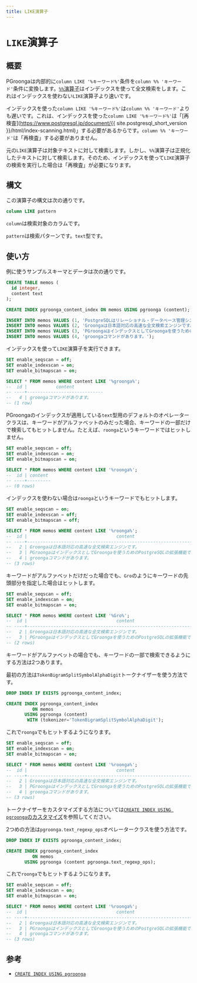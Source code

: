 ```yaml
---
title: LIKE演算子
---
```


# `LIKE`演算子

## 概要

PGroongaは内部的に`column LIKE '%キーワード%'`条件を`column %% 'キーワード'`条件に変換します。[`%%`演算子](match.html)はインデックスを使って全文検索をします。これはインデックスを使わない`LIKE`演算子より速いです。

インデックスを使った`column LIKE '%キーワード%'`は`column %% 'キーワード'`よりも遅いです。これは、インデックスを使った`column LIKE '%キーワード%'`は「[再検査](https://www.postgresql.jp/document/{{ site.postgresql_short_version }}/html/index-scanning.html)」する必要があるからです。`column %% 'キーワード'`は「再検査」する必要がありません。

元の`LIKE`演算子は対象テキストに対して検索します。しかし、`%%`演算子は正規化したテキストに対して検索します。そのため、インデックスを使って`LIKE`演算子の検索を実行した場合は「再検査」が必要になります。


## 構文

この演算子の構文は次の通りです。

```sql
column LIKE pattern
```

`column`は検索対象のカラムです。

`pattern`は検索パターンです。`text`型です。

## 使い方

例に使うサンプルスキーマとデータは次の通りです。

```sql
CREATE TABLE memos (
  id integer,
  content text
);

CREATE INDEX pgroonga_content_index ON memos USING pgroonga (content);
```

```sql
INSERT INTO memos VALUES (1, 'PostgreSQLはリレーショナル・データベース管理システムです。');
INSERT INTO memos VALUES (2, 'Groongaは日本語対応の高速な全文検索エンジンです。');
INSERT INTO memos VALUES (3, 'PGroongaはインデックスとしてGroongaを使うためのPostgreSQLの拡張機能です。');
INSERT INTO memos VALUES (4, 'groongaコマンドがあります。');
```

インデックスを使って`LIKE`演算子を実行できます。

```sql
SET enable_seqscan = off;
SET enable_indexscan = on;
SET enable_bitmapscan = on;

SELECT * FROM memos WHERE content LIKE '%groonga%';
--  id |           content           
-- ----+-----------------------------
--   4 | groongaコマンドがあります。
-- (1 row)
```

PGroongaのインデックスが適用している`text`型用のデフォルトのオペレータークラスは、キーワードがアルファベットのみだった場合、キーワードの一部だけで検索してもヒットしません。たとえば、`roonga`というキーワードではヒットしません。

```sql
SET enable_seqscan = off;
SET enable_indexscan = on;
SET enable_bitmapscan = on;

SELECT * FROM memos WHERE content LIKE '%roonga%';
--  id | content 
-- ----+---------
-- (0 rows)
```

インデックスを使わない場合は`roonga`というキーワードでもヒットします。

```sql
SET enable_seqscan = on;
SET enable_indexscan = off;
SET enable_bitmapscan = off;

SELECT * FROM memos WHERE content LIKE '%roonga%';
--  id |                                  content                                  
-- ----+---------------------------------------------------------------------------
--   2 | Groongaは日本語対応の高速な全文検索エンジンです。
--   3 | PGroongaはインデックスとしてGroongaを使うためのPostgreSQLの拡張機能です。
--   4 | groongaコマンドがあります。
-- (3 rows)
```

キーワードがアルファベットだけだった場合でも、`Gro`のようにキーワードの先頭部分を指定した場合はヒットします。

```sql
SET enable_seqscan = off;
SET enable_indexscan = on;
SET enable_bitmapscan = on;

SELECT * FROM memos WHERE content LIKE '%Gro%';
--  id |                                  content                                  
-- ----+---------------------------------------------------------------------------
--   2 | Groongaは日本語対応の高速な全文検索エンジンです。
--   3 | PGroongaはインデックスとしてGroongaを使うためのPostgreSQLの拡張機能です。
-- (2 rows)
```

キーワードがアルファベットの場合でも、キーワードの一部で検索できるようにする方法は2つあります。

最初の方法は`TokenBigramSplitSymbolAlphaDigit`トークナイザーを使う方法です。

```sql
DROP INDEX IF EXISTS pgroonga_content_index;

CREATE INDEX pgroonga_content_index
          ON memos
       USING pgroonga (content)
        WITH (tokenizer='TokenBigramSplitSymbolAlphaDigit');
```

これで`roonga`でもヒットするようになります。

```sql
SET enable_seqscan = off;
SET enable_indexscan = on;
SET enable_bitmapscan = on;

SELECT * FROM memos WHERE content LIKE '%roonga%';
--  id |                                  content                                  
-- ----+---------------------------------------------------------------------------
--   2 | Groongaは日本語対応の高速な全文検索エンジンです。
--   3 | PGroongaはインデックスとしてGroongaを使うためのPostgreSQLの拡張機能です。
--   4 | groongaコマンドがあります。
-- (3 rows)
```

トークナイザーをカスタマイズする方法については[`CREATE INDEX USING pgroonga`のカスタマイズ](../create-index-using-pgroonga.html#customization)を参照してください。

2つめの方法は`pgroonga.text_regexp_ops`オペレータークラスを使う方法です。

```sql
DROP INDEX IF EXISTS pgroonga_content_index;

CREATE INDEX pgroonga_content_index
          ON memos
       USING pgroonga (content pgroonga.text_regexp_ops);
```

これで`roonga`でもヒットするようになります。

```sql
SET enable_seqscan = off;
SET enable_indexscan = on;
SET enable_bitmapscan = on;

SELECT * FROM memos WHERE content LIKE '%roonga%';
--  id |                                  content                                  
-- ----+---------------------------------------------------------------------------
--   2 | Groongaは日本語対応の高速な全文検索エンジンです。
--   3 | PGroongaはインデックスとしてGroongaを使うためのPostgreSQLの拡張機能です。
--   4 | groongaコマンドがあります。
-- (3 rows)
```

## 参考

  * [`CREATE INDEX USING pgroonga`](../create-index-using-pgroonga.html)

